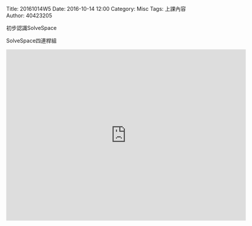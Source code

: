 Title: 20161014W5
Date: 2016-10-14 12:00
Category: Misc
Tags: 上課內容
Author: 40423205
<!-- PELICAN_END_SUMMARY -->
<p>初步認識SolveSpace<p>
<p>SolveSpace四連桿組<p>
<iframe src="https://player.vimeo.com/video/190191199" width="640" height="457" frameborder="0" webkitallowfullscreen mozallowfullscreen allowfullscreen></iframe>